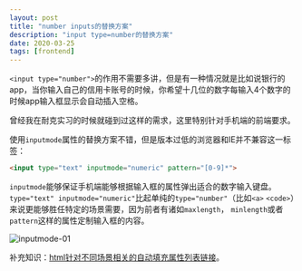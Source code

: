 ```yaml
---
layout: post
title: "number inputs的替换方案"
description: "input type=number的替换方案"
date: 2020-03-25
tags: [frontend]
---
```


```<input type="number">```的作用不需要多讲，但是有一种情况就是比如说银行的app，当你输入自己的信用卡账号的时候，你希望十几位的数字每输入4个数字的时候app输入框显示会自动插入空格。

曾经我在耐克实习的时候就碰到过这样的需求，这里特别针对手机端的前端要求。

<!--more-->

使用```inputmode```属性的替换方案不错，但是版本过低的浏览器和IE并不兼容这一标签：

```html
<input type="text" inputmode="numeric" pattern="[0-9]*">
```

```inputmode```能够保证手机端能够根据输入框的属性弹出适合的数字输入键盘。```type="text" inputmode="numeric"```比起单纯的```type="number"```（比如```<a>``` ```<code>```）来说更能够胜任特定的场景需要，因为前者有诸如```maxlength```， ```minlength```或者```pattern```这样的属性定制输入框的内容。

![inputmode-01](../images/2020-3-25/inputmode-01.png)

补充知识：[html针对不同场景相关的自动填充属性列表链接](https://developer.mozilla.org/en-US/docs/Web/HTML/Attributes/autocomplete#Values)。